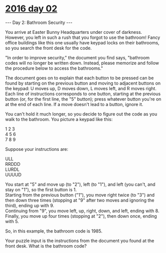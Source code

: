 # [2016 day 02](https://adventofcode.com/2016/day/2)

--- Day 2: Bathroom Security ---

You arrive at Easter Bunny Headquarters under cover of darkness. However, you left in such a rush that you forgot to use the bathroom! Fancy office buildings like this one usually have keypad locks on their bathrooms, so you search the front desk for the code.



"In order to improve security," the document you find says, "bathroom codes will no longer be written down.  Instead, please memorize and follow the procedure below to access the bathrooms."



The document goes on to explain that each button to be pressed can be found by starting on the previous button and moving to adjacent buttons on the keypad: U moves up, D moves down, L moves left, and R moves right. Each line of instructions corresponds to one button, starting at the previous button (or, for the first line, the "5" button); press whatever button you're on at the end of each line. If a move doesn't lead to a button, ignore it.



You can't hold it much longer, so you decide to figure out the code as you walk to the bathroom. You picture a keypad like this:



1 2 3\
4 5 6\
7 8 9



Suppose your instructions are:



ULL\
RRDDD\
LURDL\
UUUUD



You start at "5" and move up (to "2"), left (to "1"), and left (you can't, and stay on "1"), so the first button is 1.\
Starting from the previous button ("1"), you move right twice (to "3") and then down three times (stopping at "9" after two moves and ignoring the third), ending up with 9.\
Continuing from "9", you move left, up, right, down, and left, ending with 8.\
Finally, you move up four times (stopping at "2"), then down once, ending with 5.



So, in this example, the bathroom code is 1985.



Your puzzle input is the instructions from the document you found at the front desk. What is the bathroom code?



